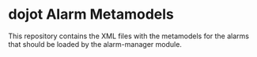# dojot Alarm Metamodels

This repository contains the XML files with the metamodels for the alarms that should be loaded by the alarm-manager module.
